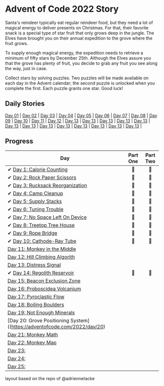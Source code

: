 # Advent of Code 2022 Story

Santa's reindeer typically eat regular reindeer food, but they need a lot of magical energy to deliver presents on Christmas. For that, their favorite snack is a special type of star fruit that only grows deep in the jungle. The Elves have brought you on their annual expedition to the grove where the fruit grows.

To supply enough magical energy, the expedition needs to retrieve a minimum of fifty stars by December 25th. Although the Elves assure you that the grove has plenty of fruit, you decide to grab any fruit you see along the way, just in case.

Collect stars by solving puzzles. Two puzzles will be made available on each day in the Advent calendar; the second puzzle is unlocked when you complete the first. Each puzzle grants one star. Good luck!

## Daily Stories
[Day 01](https://adventofcode.com/2022/day/1) | 
[Day 02](https://adventofcode.com/2022/day/2) |
[Day 03](https://adventofcode.com/2022/day/3) |
[Day 04](https://adventofcode.com/2022/day/4) |
[Day 05](https://adventofcode.com/2022/day/5) |
[Day 06](https://adventofcode.com/2022/day/6) |
[Day 07](https://adventofcode.com/2022/day/7) |
[Day 08](https://adventofcode.com/2022/day/8) |
[Day 09](https://adventofcode.com/2022/day/9) |
[Day 10](https://adventofcode.com/2022/day/10) |
[Day 11](https://adventofcode.com/2022/day/11) |
[Day 12](https://adventofcode.com/2022/day/12) |
[Day 13](https://adventofcode.com/2022/day/13) |
[Day 13](https://adventofcode.com/2022/day/14) |
[Day 13](https://adventofcode.com/2022/day/15) |
[Day 13](https://adventofcode.com/2022/day/16) |
[Day 13](https://adventofcode.com/2022/day/17) |
[Day 13](https://adventofcode.com/2022/day/18) |
[Day 13](https://adventofcode.com/2022/day/19) |
[Day 13](https://adventofcode.com/2022/day/20) |
[Day 13](https://adventofcode.com/2022/day/21) |
[Day 13](https://adventofcode.com/2022/day/22) |
[Day 13](https://adventofcode.com/2022/day/23) |
[Day 13](https://adventofcode.com/2022/day/24) |
[Day 13](https://adventofcode.com/2022/day/25) |


## Progress

| Day  | Part One | Part Two | 
|---|:---:|:---:|
| ✔ [Day 1: Calorie Counting ](https://github.com/trashvin/AdventOfCode/tree/main/2022/day01)| 🌟 | 🌟|
| ✔ [Day 2: Rock Paper Scissors ](https://github.com/trashvin/AdventOfCode/tree/main/2022/day02)|🌟 | 🌟|
| ✔ [Day 3: Rucksack Reorganization](https://github.com/trashvin/AdventOfCode/tree/main/2022/day03)|🌟 | 🌟|
| ✔ [Day 4: Camp Cleanup](https://adventofcode.com/2022/day/4)|🌟 | 🌟|
| ✔ [Day 5: Supply Stacks](https://adventofcode.com/2022/day/5)|🌟 | 🌟|
| ✔ [Day 6: Tuning Trouble](https://adventofcode.com/2022/day/6)|🌟 | 🌟|
| ✔ [Day 7: No Space Left On Device](https://adventofcode.com/2022/day/7)|🌟 | 🌟|
| ✔ [Day 8: Treetop Tree House](https://adventofcode.com/2022/day/8)|🌟 | 🌟|
| ✔ [Day 9: Rope Bridge ](https://adventofcode.com/2022/day/9)|🌟 |🌟 |
| ✔ [Day 10: Cathode-Ray Tube ](https://adventofcode.com/2022/day/10)| 🌟 |🌟 |
|  [Day 11: Monkey in the Middle](https://adventofcode.com/2022/day/11)| | |
|  [Day 12: Hill Climbing Algorith](https://adventofcode.com/2022/day/12)| | |
|  [Day 13: Distress Signal](https://adventofcode.com/2022/day/13)| | |
| ✔ [Day 14: Regolith Reservoir](https://adventofcode.com/2022/day/14)| 🌟 |🌟 |
|  [Day 15: Beacon Exclusion Zone](https://adventofcode.com/2022/day/15)| | |
|  [Day 16: Proboscidea Volcanium](https://adventofcode.com/2022/day/16)| | |
|  [Day 17: Pyroclastic Flow](https://adventofcode.com/2022/day/17)|  |  |
|  [Day 18: Boiling Boulders](https://adventofcode.com/2022/day/18)| | |
|  [Day 19: Not Enough Minerals](https://adventofcode.com/2022/day/19)| | |
|  [Day 20: Grove Positioning System]((https://adventofcode.com/2022/day/20)| | |
|  [Day 21: Monkey Math](https://adventofcode.com/2022/day/21)| | |
|  [Day 22: Monkey Map](https://adventofcode.com/2022/day/22)| | |
|  [Day 23: ]()| | |
|  [Day 24: ]()| | |
|  [Day 25: ]()| | |

<!--## In Closing-->


layout based on the repo of @adriennetacke
